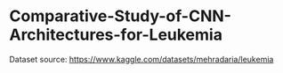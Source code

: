 # Comparative-Study-of-CNN-Architectures-for-Leukemia

Dataset source: https://www.kaggle.com/datasets/mehradaria/leukemia

